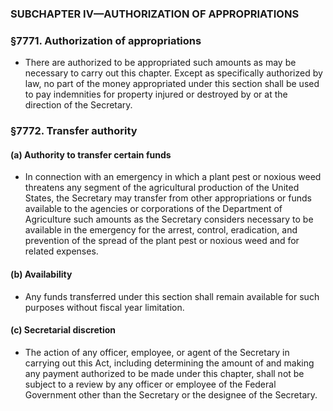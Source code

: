 ### SUBCHAPTER IV—AUTHORIZATION OF APPROPRIATIONS

### §7771. Authorization of appropriations
* There are authorized to be appropriated such amounts as may be necessary to carry out this chapter. Except as specifically authorized by law, no part of the money appropriated under this section shall be used to pay indemnities for property injured or destroyed by or at the direction of the Secretary.

### §7772. Transfer authority
#### (a) Authority to transfer certain funds
* In connection with an emergency in which a plant pest or noxious weed threatens any segment of the agricultural production of the United States, the Secretary may transfer from other appropriations or funds available to the agencies or corporations of the Department of Agriculture such amounts as the Secretary considers necessary to be available in the emergency for the arrest, control, eradication, and prevention of the spread of the plant pest or noxious weed and for related expenses.

#### (b) Availability
* Any funds transferred under this section shall remain available for such purposes without fiscal year limitation.

#### (c) Secretarial discretion
* The action of any officer, employee, or agent of the Secretary in carrying out this Act, including determining the amount of and making any payment authorized to be made under this chapter, shall not be subject to a review by any officer or employee of the Federal Government other than the Secretary or the designee of the Secretary.
